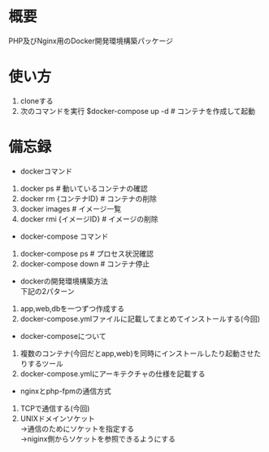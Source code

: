 # 概要
PHP及びNginx用のDocker開発環境構築パッケージ

# 使い方
1. cloneする
2. 次のコマンドを実行
  $docker-compose up -d # コンテナを作成して起動

# 備忘録
* dockerコマンド
1. docker ps # 動いているコンテナの確認 
2. docker rm {コンテナID} # コンテナの削除
3. docker images # イメージ一覧
4. docker rmi {イメージID} # イメージの削除

* docker-compose コマンド
1. docker-compose ps # プロセス状況確認
2. docker-compose down # コンテナ停止

* dockerの開発環境構築方法<br>
下記の2パターン
1. app,web,dbを一つずつ作成する
2. docker-compose.ymlファイルに記載してまとめてインストールする(今回)

* docker-composeについて
1. 複数のコンテナ(今回だとapp,web)を同時にインストールしたり起動させたりするツール
2. docker-compose.ymlにアーキテクチャの仕様を記載する

* nginxとphp-fpmの通信方式
1. TCPで通信する(今回)
2. UNIXドメインソケット<br>
    →通信のためにソケットを指定する<br>
    →niginx側からソケットを参照できるようにする

